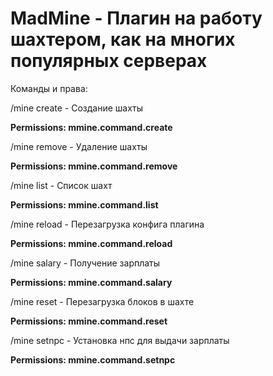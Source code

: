 # MadMine - Плагин на работу шахтером, как на многих популярных серверах

Команды и права:

/mine create <b><name></b> - Cоздание шахты
  
<b>Permissions: mmine.command.create</b>

  
/mine remove <b><name></b> - Удаление шахты
  
<b>Permissions: mmine.command.remove</b>

  
/mine list - Список шахт
  
<b>Permissions: mmine.command.list</b>

  
/mine reload - Перезагрузка конфига плагина
  
<b>Permissions: mmine.command.reload</b>

  
/mine salary - Получение зарплаты
  
<b>Permissions: mmine.command.salary</b>

  
/mine reset - Перезагрузка блоков в шахте
  
<b>Permissions: mmine.command.reset</b>

  
/mine setnpc - Установка нпс для выдачи зарплаты
  
<b>Permissions: mmine.command.setnpc</b>
